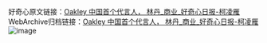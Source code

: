 好奇心原文链接：[Oakley 中国首个代言人， 林丹_商业_好奇心日报-柯凌雁](https://www.qdaily.com/articles/8067.html)
WebArchive归档链接：[Oakley 中国首个代言人， 林丹_商业_好奇心日报-柯凌雁](http://web.archive.org/web/20160807111754/http://www.qdaily.com/articles/8067.html)
![image](http://ww3.sinaimg.cn/large/007d5XDply1g3very6s93j30u02w91kx)
